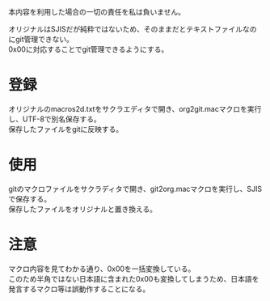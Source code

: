 本内容を利用した場合の一切の責任を私は負いません。

オリジナルはSJISだが純粋ではないため、そのままだとテキストファイルなのにgit管理できない。  
0x00に対応することでgit管理できるようにする。

# 登録
オリジナルのmacros2d.txtをサクラエディタで開き、org2git.macマクロを実行し、UTF-8で別名保存する。  
保存したファイルをgitに反映する。

# 使用
gitのマクロファイルをサクラディタで開き、git2org.macマクロを実行し、SJISで保存する。  
保存したファイルをオリジナルと置き換える。

# 注意
マクロ内容を見てわかる通り、0x00を一括変換している。    
このため半角ではない日本語に含まれた0x00も変換してしまうため、日本語を発言するマクロ等は誤動作することになる。
